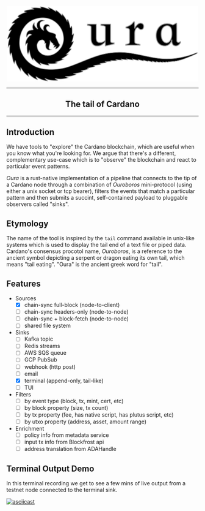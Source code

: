 <div align="center">
    <img src="assets/logo.svg" alt="Oura" width="500">  
</div>
<hr />

<h2 align="center">The tail of Cardano</h2>

<hr/>

## Introduction

We have tools to "explore" the Cardano blockchain, which are useful when you know what you're looking for. We argue that there's a different, complementary use-case which is to "observe" the blockchain and react to particular event patterns.

_Oura_ is a rust-native implementation of a pipeline that connects to the tip of a Cardano node through a combination of _Ouroboros_ mini-protocol (using either a unix socket or tcp bearer), filters the events that match a particular pattern and then submits a succint, self-contained payload to pluggable observers called "sinks".

## Etymology

The name of the tool is inspired by the `tail` command available in unix-like systems which is used to display the tail end of a text file or piped data. Cardano's consensus procotol name, _Ouroboros_, is a reference to the ancient symbol depicting a serpent or dragon eating its own tail, which means "tail eating". "Oura" is the ancient greek word for "tail".

## Features

- Sources
    - [x] chain-sync full-block (node-to-client)
    - [ ] chain-sync headers-only (node-to-node)
    - [ ] chain-sync + block-fetch (node-to-node)
    - [ ] shared file system
- Sinks
    - [ ] Kafka topic
    - [ ] Redis streams
    - [ ] AWS SQS queue
    - [ ] GCP PubSub
    - [ ] webhook (http post)
    - [ ] email
    - [x] terminal (append-only, tail-like)
    - [ ] TUI
- Filters
    - [ ] by event type (block, tx, mint, cert, etc)
    - [ ] by block property (size, tx count)
    - [ ] by tx property (fee, has native script, has plutus script, etc)
    - [ ] by utxo property (address, asset, amount range)
- Enrichment
    - [ ] policy info from metadata service
    - [ ] input tx info from Blockfrost api
    - [ ] address translation from ADAHandle

## Terminal Output Demo

In this terminal recording we get to see a few mins of live output from a testnet node connected to the terminal sink.

[![asciicast](https://asciinema.org/a/66x3QUjQm6KtCkPYREiBycR6b.svg)](https://asciinema.org/a/66x3QUjQm6KtCkPYREiBycR6b)